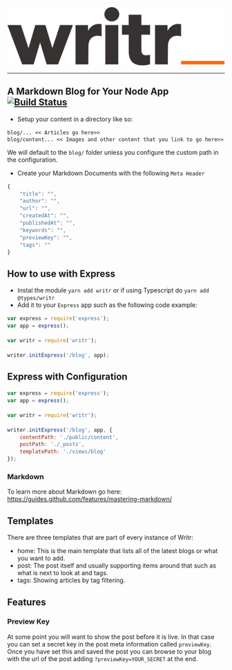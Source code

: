 ![Writr](logo.png)

---

## A Markdown Blog for Your Node App [![Build Status](https://travis-ci.org/jaredwray/writr.svg?branch=master)](https://travis-ci.org/jaredwray/writr)

* Setup your content in a directory like so:
```
blog/... << Articles go here>>
blog/content... << Images and other content that you link to go here>>
```
We will default to the `blog/` folder unless you configure the custom path in the configuration.

* Create your Markdown Documents with the following `Meta Header`
```javascript
{
    "title": "",
    "author": "",
    "url": "",
    "createdAt": "",
    "publishedAt": "",
    "keywords": "",
    "previewKey": "",
    "tags": ""
}
```

## How to use with Express

* Instal the module `yarn add writr` or if using Typescript do `yarn add @types/writr`
* Add it to your `Express` app such as the following code example:
```javascript
var express = require('express');
var app = express();

var writr = require('writr');

writer.initExpress('/blog', app);
```

## Express with Configuration
```javascript
var express = require('express');
var app = express();

var writr = require('writr');

writer.initExpress('/blog', app, {
    contentPath: './public/content',
    postPath: './_posts',
    templatePath: './views/blog'
});
```

### Markdown
To learn more about Markdown go here: https://guides.github.com/features/mastering-markdown/

## Templates

There are three templates that are part of every instance of Writr:
* home: This is the main template that lists all of the latest blogs or what you want to add. 
* post: The post itself and usually supporting items around that such as what is next to look at and tags. 
* tags: Showing articles by tag filtering.

## Features

### Preview Key
At some point you will want to show the post before it is live. In that case you can set a secret key in the post meta information called `previewKey`. Once you have set this and saved the post you can browse to your blog with the url of the post adding `?previewKey=YOUR_SECRET` at the end. 
